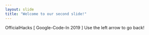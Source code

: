 ```yaml
---
layout: slide
title: "Welcome to our second slide!"
---
```

OfficialHacks [ Google-Code-In 2019 ]
Use the left arrow to go back!
